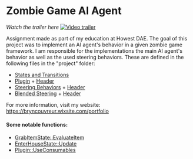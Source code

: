 # Zombie Game AI Agent
*Watch the trailer here*
[![Video trailer](https://img.youtube.com/vi/EMzpoRS-9Ws/maxresdefault.jpg)](https://www.youtube.com/watch?v=EMzpoRS-9Ws)

Assignment made as part of my education at Howest DAE. The goal of this project was to implement an AI agent's behavior in a given zombie game framework. I am responsible for the implementations the main AI agent's behavior as well as the used steering behaviors. These are defined in the following files in the "project" folder:
- [States and Transitions](project/StatesAndTransitions.h)
- [Plugin](project/Plugin.cpp) + [Header](project/Plugin.h)
- [Steering Behaviors](project/SteeringBehaviors.cpp) + [Header](project/SteeringBehaviors.h)
- [Blended Steering](project/BlendedSteering.cpp) + [Header](project/BlendedSteering.h)

For more information, visit my website: https://bryncouvreur.wixsite.com/portfolio

#### Some notable functions:
- [GrabItemState::EvaluateItem](project/StatesAndTransitions.h#L172-L259)
- [EnterHouseState::Update](project/StatesAndTransitions.h#L74-L113)
- [Plugin::UseConsumables](project/Plugin.h#L302-L340)
